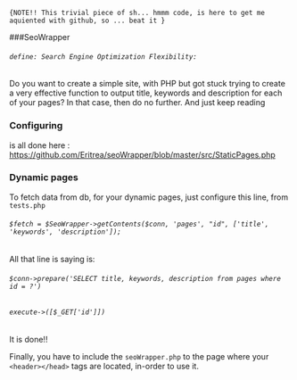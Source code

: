 `{NOTE!! This trivial piece of sh... hmmm code, is here to get me aquiented with github, so ... beat it }`

###SeoWrapper
###### `define: Search Engine Optimization Flexibility:`

Do you want to create a simple site, with PHP but got stuck trying to create a very effective function to output 
title, keywords and description for each of your pages? In that case, then do no further. And just keep reading
        

### Configuring
is all done here : https://github.com/Eritrea/seoWrapper/blob/master/src/StaticPages.php

### Dynamic pages
To fetch data from db, for your dynamic pages, just configure this line, from `tests.php`

###### `$fetch = $SeoWrapper->getContents($conn, 'pages', "id", ['title', 'keywords', 'description']);`    
 All that line is saying is:    
 
###### `$conn->prepare('SELECT title, keywords, description from pages where id = ?')`
###### `execute->([$_GET['id']])`

It is done!! 

Finally, you have to include the `seoWrapper.php` to the page where your `<header></head>` tags are located, in-order to use it.	

